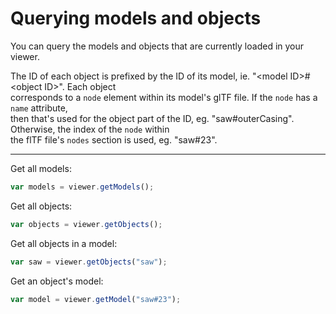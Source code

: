 # Querying models and objects

You can query the models and objects that are currently loaded in your viewer.

The ID of each object is prefixed by the ID of its model, ie. "&lt;model ID&gt;\#&lt;object ID&gt;". Each object  
corresponds to a `node` element within its model's glTF file. If the `node` has a `name` attribute,  
then that's used for the object part of the ID, eg. "saw\#outerCasing". Otherwise, the index of the `node` within  
the flTF file's `nodes` section is used, eg. "saw\#23".

---

Get all models:

```javascript
var models = viewer.getModels();
```

Get all objects:

```javascript
var objects = viewer.getObjects();
```

Get all objects in a model:

```javascript
var saw = viewer.getObjects("saw");
```

Get an object's model:

```javascript
var model = viewer.getModel("saw#23");
```



